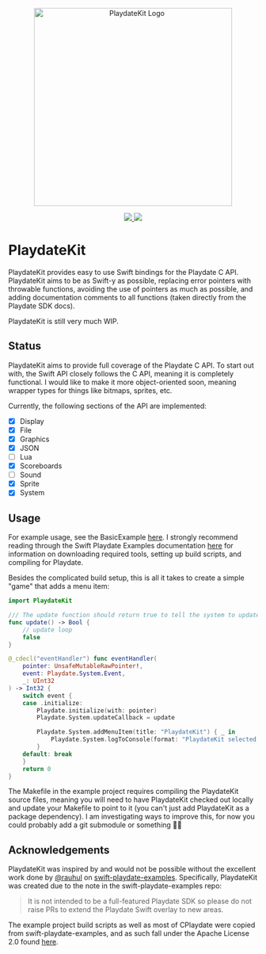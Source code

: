 <p align="center">
    <img src="https://github.com/finnvoor/PlaydateKit/assets/8284016/cc62d7bd-87bc-4f8e-9b0f-18998df28832" width="400" max-width="90%" alt="PlaydateKit Logo" />
</p>

<p align="center">
    <a href="https://www.swift.org/">
        <img src="https://img.shields.io/badge/Swift-5.9-f05237.svg" />
    </a>
    <a href="https://sdk.play.date">
        <img src="https://img.shields.io/badge/Playdate_SDK-2.4.1-ffc500.svg" />
    </a>
</p>

# PlaydateKit

PlaydateKit provides easy to use Swift bindings for the Playdate C API. PlaydateKit aims to be as Swift-y as possible, replacing error pointers with throwable functions, avoiding the use of pointers as much as possible, and adding documentation comments to all functions (taken directly from the Playdate SDK docs).

PlaydateKit is still very much WIP. 

## Status

PlaydateKit aims to provide full coverage of the Playdate C API. To start out with, the Swift API closely follows the C API, meaning it is completely functional. I would like to make it more object-oriented soon, meaning wrapper types for things like bitmaps, sprites, etc. 

Currently, the following sections of the API are implemented:

- [x] Display
- [x] File
- [x] Graphics
- [x] JSON
- [ ] Lua
- [x] Scoreboards
- [ ] Sound
- [x] Sprite
- [x] System

## Usage

For example usage, see the BasicExample [here](https://github.com/finnvoor/PlaydateKit/tree/main/Examples). I strongly recommend reading through the Swift Playdate Examples documentation [here](https://apple.github.io/swift-playdate-examples/documentation/playdate/) for information on downloading required tools, setting up build scripts, and compiling for Playdate.

Besides the complicated build setup, this is all it takes to create a simple "game" that adds a menu item:

```swift
import PlaydateKit

/// The update function should return true to tell the system to update the display, or false if update isn’t needed.
func update() -> Bool {
    // update loop
    false
}

@_cdecl("eventHandler") func eventHandler(
    pointer: UnsafeMutableRawPointer!,
    event: Playdate.System.Event,
    _: UInt32
) -> Int32 {
    switch event {
    case .initialize:
        Playdate.initialize(with: pointer)
        Playdate.System.updateCallback = update

        Playdate.System.addMenuItem(title: "PlaydateKit") { _ in
            Playdate.System.logToConsole(format: "PlaydateKit selected!")
        }
    default: break
    }
    return 0
}
```

The Makefile in the example project requires compiling the PlaydateKit source files, meaning you will need to have PlaydateKit checked out locally and update your Makefile to point to it (you can't just add PlaydateKit as a package dependency). I am investigating ways to improve this, for now you could probably add a git submodule or something 🤷‍♂️

## Acknowledgements

PlaydateKit was inspired by and would not be possible without the excellent work done by [@rauhul](https://github.com/rauhul) on [swift-playdate-examples](https://github.com/apple/swift-playdate-examples). Specifically, PlaydateKit was created due to the note in the swift-playdate-examples repo: 
> It is not intended to be a full-featured Playdate SDK so please do not raise PRs to extend the Playdate Swift overlay to new areas.

The example project build scripts as well as most of CPlaydate were copied from swift-playdate-examples, and as such fall under the Apache License 2.0 found [here](https://github.com/apple/swift-playdate-examples/blob/main/LICENSE.txt).
